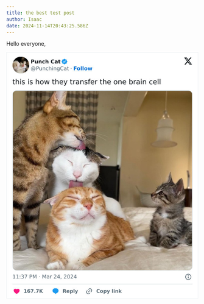 ```yaml
---
title: the best test post
author: Isaac
date: 2024-11-14T20:43:25.586Z
---
```

Hello everyone,

![](assets/images/brain-cell.jpg)
